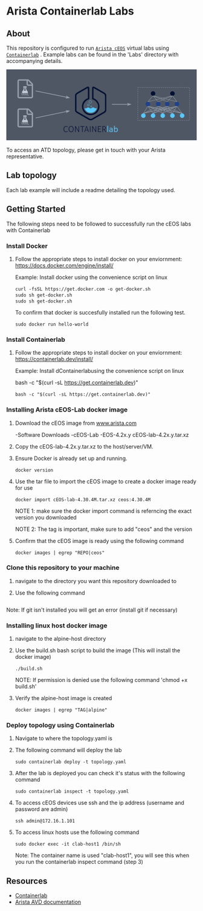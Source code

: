 # Arista Containerlab Labs



## About

This repository is configured to run [`Arista cEOS`](https://containerlab.dev/manual/kinds/ceos/) virtual labs using [`Containerlab`](https://containerlab.dev/) . Example labs can be found in the 'Labs' directory with accompanying details.

<p align="center">
  <img src='docs/imgs/image1.png' alt='Arista cEOS and Containerlab'/>
</p>

To access an ATD topology, please get in touch with your Arista representative.

## Lab topology

Each lab example will include a readme detailing the topology used.

## Getting Started

The following steps need to be followed to successfully run the cEOS labs with Containerlab

### Install Docker


1. Follow the appropriate steps to install docker on your enviornment: https://docs.docker.com/engine/install/

     Example: Install docker using the convenience script on linux

    ```shell
    curl -fsSL https://get.docker.com -o get-docker.sh
    sudo sh get-docker.sh
    sudo sh get-docker.sh
    ```
 
     To confirm that docker is succesfully installed run the following test.

    ```shell
    sudo docker run hello-world
    ```
### Install Containerlab


1. Follow the appropriate steps to install docker on your enviornment: https://containerlab.dev/install/

   Example: Install dContainerlabusing the convenience script on linux

      bash -c "$(curl -sL https://get.containerlab.dev)"

    ```shell
    bash -c "$(curl -sL https://get.containerlab.dev)"
    ```


### Installing Arista cEOS-Lab docker image

1. Download the cEOS image from www.arista.com

      -Software Downloads
         -cEOS-Lab
            -EOS-4.2x.y
               cEOS-lab-4.2x.y.tar.xz

2. Copy the cEOS-lab-4.2x.y.tar.xz to the host/server/VM.

3. Ensure Docker is already set up and running.

    ```shell
    docker version
    ```

4. Use the tar file to import the cEOS image to create a docker image ready for use

   ```shell
   docker import cEOS-lab-4.30.4M.tar.xz ceos:4.30.4M
   ```

    NOTE 1: make sure the docker import command is referncing the exact version you downloaded 

    NOTE 2: The tag is important, make sure to add "ceos" and the version 

5. Confirm that the cEOS image is ready using the following command

    ```shell
    docker images | egrep "REPO|ceos"
    ```
### Clone this repository to your machine

1. navigate to the directory you want this repository downloaded to

2. Use the following command

   ```git clone https://github.com/amgadk/arista-containerlab.git
   ```
Note: If git isn't installed you will get an error (install git if necessary)

### Installing linux host docker image

1. navigate to the alpine-host directory

2. Use the build.sh bash script to build the image (This will install the docker image)

   ```shell
   ./build.sh
   ```

   NOTE: If permission is denied use the following command 'chmod +x build.sh' 

3. Verify the alpine-host image is created

   ```shell
   docker images | egrep "TAG|alpine"
   ```

### Deploy topology using Containerlab

1. Navigate to where the topology.yaml is

2. The following command will deploy the lab

    ```shell
    sudo containerlab deploy -t topology.yaml
    ```

3. After the lab is deployed you can check it's status with the following command

    ```shell
    sudo containerlab inspect -t topology.yaml
    ```


4. To access cEOS devices use ssh and the ip address (username and password are admin)

    ```shell
    ssh admin@172.16.1.101
    ```

5. To access linux hosts use the following command

    ```shell
    sudo docker exec -it clab-host1 /bin/sh
    ```

   Note: The container name is used "clab-host1", you will see this when you run the containerlab inspect command (step 3)


## Resources

- [Containerlab](https://containerlab.dev/)
- [Arista AVD documentation](https://avd.arista.com)

